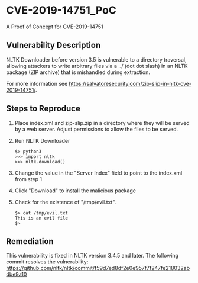 # CVE-2019-14751_PoC
A Proof of Concept for CVE-2019-14751


## Vulnerability Description

NLTK Downloader before version 3.5 is vulnerable to a directory traversal,
allowing attackers to write arbitrary files via a ../ (dot dot slash)
in an NLTK package (ZIP archive) that is mishandled during extraction.

For more information see
https://salvatoresecurity.com/zip-slip-in-nltk-cve-2019-14751/.


## Steps to Reproduce

1. Place index.xml and zip-slip.zip in a directory where they will be served by
   a web server. Adjust permissions to allow the files to be served.

1. Run NLTK Downloader
    ```
    $> python3
    >>> import nltk
    >>> nltk.download()
    ```

1. Change the value in the "Server Index" field to point to the index.xml
   from step 1

1. Click "Download" to install the malicious package

1. Check for the existence of "/tmp/evil.txt".
    ```
    $> cat /tmp/evil.txt
    This is an evil file
    $>
    ```


## Remediation

This vulnerability is fixed in NLTK version 3.4.5 and later. The following commit
resolves the vulnerability:
https://github.com/nltk/nltk/commit/f59d7ed8df2e0e957f7f247fe218032abdbe9a10
